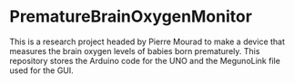 # PrematureBrainOxygenMonitor
This is a research project headed by Pierre Mourad to make a device that measures the brain oxygen levels of babies born prematurely. This repository stores the Arduino code for the UNO and the MegunoLink file used for the GUI.
